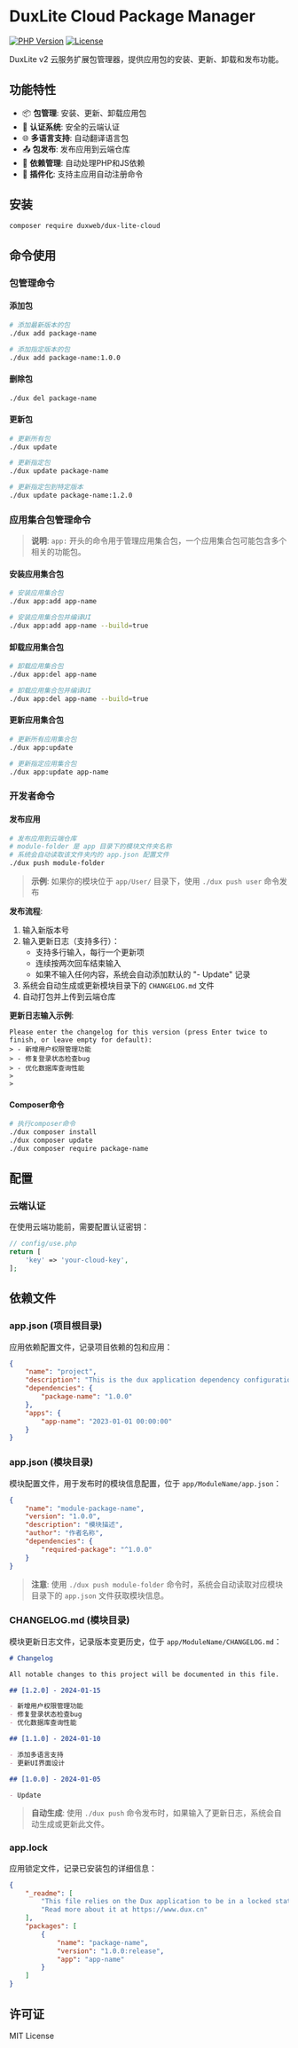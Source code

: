 # DuxLite Cloud Package Manager

[![PHP Version](https://img.shields.io/badge/php-%5E8.1-blue)](https://packagist.org/packages/duxweb/dux-lite-cloud)
[![License](https://img.shields.io/badge/license-MIT-green)](LICENSE)

DuxLite v2 云服务扩展包管理器，提供应用包的安装、更新、卸载和发布功能。

## 功能特性

- 📦 **包管理**: 安装、更新、卸载应用包
- 🔐 **认证系统**: 安全的云端认证
- 🌐 **多语言支持**: 自动翻译语言包
- 📤 **包发布**: 发布应用到云端仓库
- 🔄 **依赖管理**: 自动处理PHP和JS依赖
- 🔌 **插件化**: 支持主应用自动注册命令

## 安装

```bash
composer require duxweb/dux-lite-cloud
```

## 命令使用

### 包管理命令

#### 添加包
```bash
# 添加最新版本的包
./dux add package-name

# 添加指定版本的包
./dux add package-name:1.0.0
```

#### 删除包
```bash
./dux del package-name
```

#### 更新包
```bash
# 更新所有包
./dux update

# 更新指定包
./dux update package-name

# 更新指定包到特定版本
./dux update package-name:1.2.0
```

### 应用集合包管理命令

> **说明**: `app:` 开头的命令用于管理应用集合包，一个应用集合包可能包含多个相关的功能包。

#### 安装应用集合包
```bash
# 安装应用集合包
./dux app:add app-name

# 安装应用集合包并编译UI
./dux app:add app-name --build=true
```

#### 卸载应用集合包
```bash
# 卸载应用集合包
./dux app:del app-name

# 卸载应用集合包并编译UI
./dux app:del app-name --build=true
```

#### 更新应用集合包
```bash
# 更新所有应用集合包
./dux app:update

# 更新指定应用集合包
./dux app:update app-name
```

### 开发者命令

#### 发布应用
```bash
# 发布应用到云端仓库
# module-folder 是 app 目录下的模块文件夹名称
# 系统会自动读取该文件夹内的 app.json 配置文件
./dux push module-folder
```

> **示例**: 如果你的模块位于 `app/User/` 目录下，使用 `./dux push user` 命令发布

**发布流程**:
1. 输入新版本号
2. 输入更新日志（支持多行）：
   - 支持多行输入，每行一个更新项
   - 连续按两次回车结束输入
   - 如果不输入任何内容，系统会自动添加默认的 "- Update" 记录
3. 系统会自动生成或更新模块目录下的 `CHANGELOG.md` 文件
4. 自动打包并上传到云端仓库

**更新日志输入示例**:
```
Please enter the changelog for this version (press Enter twice to finish, or leave empty for default):
> - 新增用户权限管理功能
> - 修复登录状态检查bug
> - 优化数据库查询性能
>
>
```

#### Composer命令
```bash
# 执行composer命令
./dux composer install
./dux composer update
./dux composer require package-name
```

## 配置

### 云端认证
在使用云端功能前，需要配置认证密钥：

```php
// config/use.php
return [
    'key' => 'your-cloud-key',
];
```

## 依赖文件

### app.json (项目根目录)
应用依赖配置文件，记录项目依赖的包和应用：

```json
{
    "name": "project",
    "description": "This is the dux application dependency configuration",
    "dependencies": {
        "package-name": "1.0.0"
    },
    "apps": {
        "app-name": "2023-01-01 00:00:00"
    }
}
```

### app.json (模块目录)
模块配置文件，用于发布时的模块信息配置，位于 `app/ModuleName/app.json`：

```json
{
    "name": "module-package-name",
    "version": "1.0.0",
    "description": "模块描述",
    "author": "作者名称",
    "dependencies": {
        "required-package": "^1.0.0"
    }
}
```

> **注意**: 使用 `./dux push module-folder` 命令时，系统会自动读取对应模块目录下的 `app.json` 文件获取模块信息。

### CHANGELOG.md (模块目录)
模块更新日志文件，记录版本变更历史，位于 `app/ModuleName/CHANGELOG.md`：

```markdown
# Changelog

All notable changes to this project will be documented in this file.

## [1.2.0] - 2024-01-15

- 新增用户权限管理功能
- 修复登录状态检查bug
- 优化数据库查询性能

## [1.1.0] - 2024-01-10

- 添加多语言支持
- 更新UI界面设计

## [1.0.0] - 2024-01-05

- Update
```

> **自动生成**: 使用 `./dux push` 命令发布时，如果输入了更新日志，系统会自动生成或更新此文件。

### app.lock
应用锁定文件，记录已安装包的详细信息：

```json
{
    "_readme": [
        "This file relies on the Dux application to be in a locked state",
        "Read more about it at https://www.dux.cn"
    ],
    "packages": [
        {
            "name": "package-name",
            "version": "1.0.0:release",
            "app": "app-name"
        }
    ]
}
```

## 许可证

MIT License


